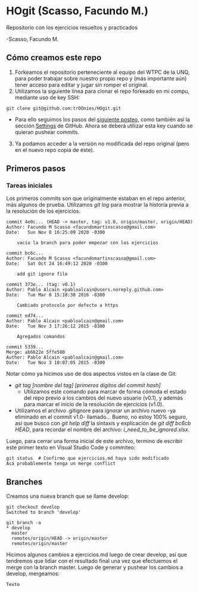 # HOgit (Scasso, Facundo M.)
Repositorio con los ejercicios resueltos y practicados

-Scasso, Facundo M.


## Cómo creamos este repo

1. Forkeamos el repositorio perteneciente al equipo del WTPC de la UNQ, para poder trabajar sobre nuestro propio repo y (más importante aún) tener acceso para editar y jugar sin romper el original.
2. Utilizamos la siguiente línea para clonar el repo forkeado en mi compu, mediante uso de key SSH:

```
git clone git@github.com:trOOnies/HOgit.git
```

- Para ello seguimos los pasos del [siguiente posteo](https://docs.github.com/en/free-pro-team@latest/github/authenticating-to-github/generating-a-new-ssh-key-and-adding-it-to-the-ssh-agent), como también así la sección [Settings](https://github.com/settings/keys) de GitHub. Ahora se deberá utilizar esta key cuando se quieran pushear commits.

3. Ya podamos acceder a la versión no modificada del repo original (pero en el nuevo repo copia de éste).


## Primeros pasos

### Tareas iniciales

Los primeros commits son que originalmente estaban en el repo anterior, más algunos de prueba.
Utilizamos *git log* para mostrar la historia previa a la resolución de los ejercicios.

```
commit 4e0c... (HEAD -> master, tag: v1.0, origin/master, origin/HEAD)
Author: Facundo M Scasso <facundomartinscasso@gmail.com>                                                                Date:   Sun Nov 8 16:25:09 2020 -0300

    vacio la branch para poder empezar con los ejercicios

commit bc6c...
Author: Facundo M Scasso <facundomartinscasso@gmail.com>
Date:   Sat Oct 24 16:49:12 2020 -0300

    add git ignore file

commit 373e... (tag: v0.1)
Author: Pablo Alcain <pabloalcain@users.noreply.github.com>
Date:   Tue Mar 8 15:18:38 2016 -0300

    Cambiado protocolo por defecto a https

commit ed74...
Author: Pablo Alcain <pabloalcain@gmail.com>
Date:   Tue Nov 3 17:26:12 2015 -0300

    Agregados comandos

commit 5339...
Merge: ab6622e 5ffe580
Author: Pablo Alcain <pabloalcain@gmail.com>
Date:   Tue Nov 3 10:07:05 2015 -0300
```

Notar cómo ya hicimos uso de dos aspectos vistos en la clase de Git:
- *git tag [nombre del tag] [primeros dígitos del commit hash]*
    - Utilizamos este comando para marcar de forma cómoda el estado del repo previo a los cambios del nuevo usuario (v0.1), y además para marcar el inicio de la resolución de ejercicios (v1.0).
- Utilizamos el archivo .gitignore para ignorar un archivo nuevo -ya eliminado en el commit v1.0- llamado... Bueno, no estoy 100% seguro, así que busco con *git help diff* la sintaxis y explicación de *git diff bc6cb HEAD*, para recordar el nombre del archivo: *i_need_to_be_ignored.xlsx*.

Luego, para cerrar una forma inicial de este archivo, termino de escribir este primer texto en Visual Studio Code y commiteo:
```
git status  # Confirmo que ejercicios.md haya sido modificado
Acá probablemente tenga un merge conflict
```

## Branches

Creamos una nueva branch que se llame develop:
```
git checkout develop
Switched to branch 'develop'

git branch -a
* develop
  master
  remotes/origin/HEAD -> origin/master
  remotes/origin/master
```

Hicimos algunos cambios a ejercicios.md luego de crear develop, así que tendremos que lidiar con el resultado final una vez que efectuemos el merge con la branch master. Luego de generar y pushear los cambios a develop, mergeamos:

```
Texto
```

